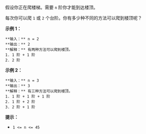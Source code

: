 假设你正在爬楼梯。需要 `n` 阶你才能到达楼顶。

每次你可以爬 `1` 或 `2` 个台阶。你有多少种不同的方法可以爬到楼顶呢？



**示例 1：**

    
    
    **输入：** n = 2
    **输出：** 2
    **解释：** 有两种方法可以爬到楼顶。
    1. 1 阶 + 1 阶
    2. 2 阶

**示例 2：**

    
    
    **输入：** n = 3
    **输出：** 3
    **解释：** 有三种方法可以爬到楼顶。
    1. 1 阶 + 1 阶 + 1 阶
    2. 1 阶 + 2 阶
    3. 2 阶 + 1 阶
    



**提示：**

  * `1 <= n <= 45`

